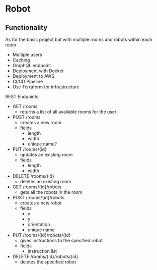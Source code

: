 # Robot

## Functionality

As for the basic project but with multiple rooms and robots within each room

- Multiple users
- Caching
- GraphQL endpoint
- Deployment with Docker
- Deployment to AWS
- CI/CD Pipeline
- Use Terraform for infrastructure

REST Endpoints

- GET /rooms
    - returns a list of all available rooms for the user
- POST /rooms
    - creates a new room
    - fields
        - length
        - width
        - unique name?
- PUT /rooms/{id}
    - updates an existing room
    - fields
        - length
        - width
- DELETE /rooms/{id}
    - deletes an existing room
- GET /rooms/{id}/robots
    - gets all the robots in the room
- POST /rooms/{id}/robots
    - creates a new robot
    - fields
        - x
        - y
        - orientation
        - unique name
- PUT /rooms/{id}/robots/{id}
    - gives instructions to the specified robot
    - fields
        - instruction list
- DELETE /rooms/{id}/robots/{id}
    - deletes the specified robot
